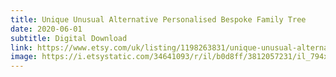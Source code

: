 ```yaml
---
title: Unique Unusual Alternative Personalised Bespoke Family Tree
date: 2020-06-01
subtitle: Digital Download
link: https://www.etsy.com/uk/listing/1198263831/unique-unusual-alternative-personalised
image: https://i.etsystatic.com/34641093/r/il/b0d8ff/3812057231/il_794xN.3812057231_d119.jpg
---
```

